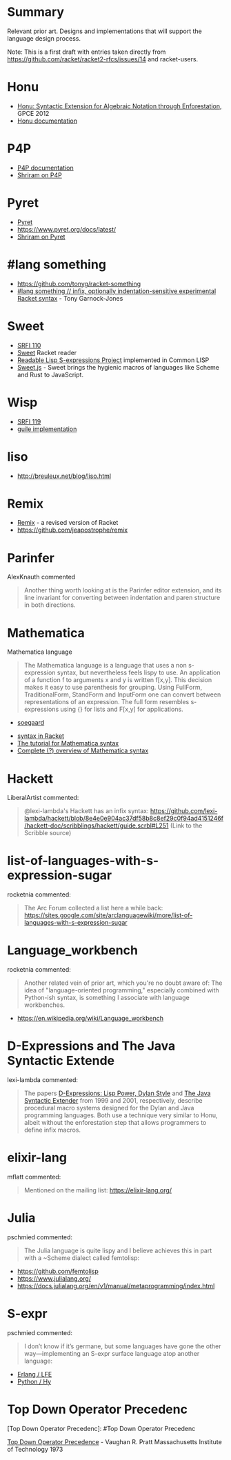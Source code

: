 # Summary
[summary]: #summary

Relevant prior art. Designs and implementations that will support the language design process.

Note: This is a first draft with entries taken directly from https://github.com/racket/racket2-rfcs/issues/14 and racket-users.

# Honu
[Honu]: #Honu

* [Honu: Syntactic Extension for Algebraic Notation  through Enforestation](https://www.cs.utah.edu/plt/publications/gpce12-rf.pdf), GPCE 2012
* [Honu documentation](https://docs.racket-lang.org/honu/)

# P4P
[P4P]: #P4P

* [P4P documentation](http://shriram.github.io/p4p/)
* [Shriram on P4P](https://groups.google.com/d/msg/racket-users/ewWuCvbe93k/T_NMS76xAwAJ)

# Pyret
[Pyret]: #Pyret

* [Pyret](https://www.pyret.org)
* <https://www.pyret.org/docs/latest/>
* [Shriram on Pyret](https://groups.google.com/d/msg/racket-users/ewWuCvbe93k/T_NMS76xAwAJ)


# #lang something
[something]: #something
* <https://github.com/tonyg/racket-something>
* [#lang something // infix, optionally indentation-sensitive experimental Racket syntax](https://groups.google.com/d/msg/racket-users/0WyNzafwPCA/jdn4ZqrLCQAJ) - Tony Garnock-Jones 

# Sweet
[Sweet]: #Sweet

* [SRFI 110](https://srfi.schemers.org/srfi-110/srfi-110.html)
* [Sweet](https://docs.racket-lang.org/sweet/) Racket reader
* [Readable Lisp S-expressions Project](https://readable.sourceforge.io/) implemented in Common LISP
* [Sweet.js](https://www.sweetjs.org) - Sweet brings the hygienic macros of languages like Scheme and Rust to JavaScript. 

# Wisp
[Wisp]: #Wisp

* [SRFI 119](https://srfi.schemers.org/srfi-119/srfi-119.html)
* [guile implementation](https://www.draketo.de/english/wisp)

# liso
[liso]: #liso

* <http://breuleux.net/blog/liso.html>

# Remix
[Remix]: #Remix

* [Remix](https://docs.racket-lang.org/remix/) - a revised version of Racket
* <https://github.com/jeapostrophe/remix>

# Parinfer
[Parinfer]: #Parinfer

AlexKnauth commented 
> Another thing worth looking at is the Parinfer editor extension, and its line invariant for converting between indentation and paren structure in both directions.

# Mathematica
[Mathematica]: #Mathematica

Mathematica language

> The Mathematica language is a language that uses a non s-expression syntax, but nevertheless feels lispy to use. An application of a function f to arguments x and y is written f[x,y]. This decision makes it easy to use parenthesis for grouping. Using FullForm, TraditionalForm, StandForm and InputForm one can convert between representations of an expression. The full form resembles s-expressions using {} for lists and F[x,y] for applications.
- [soegaard](/soegaard)

* [syntax in Racket](https://docs.racket-lang.org/infix-manual/index.html)
* [The tutorial for Mathematica syntax](https://reference.wolfram.com/language/tutorial/TheSyntaxOfTheWolframLanguage.html)
* [Complete (?) overview of Mathematica syntax](https://reference.wolfram.com/language/guide/Syntax.html)

# Hackett
[Hackett]: #Hackett

LiberalArtist commented:
> @lexi-lambda's Hackett has an infix syntax: <https://github.com/lexi-lambda/hackett/blob/8e4e0e904ac37df58b8c8ef29c0f94ad4151246f/hackett-doc/scribblings/hackett/guide.scrbl#L251> (Link to the Scribble source)

# list-of-languages-with-s-expression-sugar
[list-of-languages-with-s-expression-sugar]: #list-of-languages-with-s-expression-sugar

rocketnia commented:
> The Arc Forum collected a list here a while back: <https://sites.google.com/site/arclanguagewiki/more/list-of-languages-with-s-expression-sugar>

# Language_workbench
[Language_workbench]: #Language_workbench

rocketnia commented:
> Another related vein of prior art, which you're no doubt aware of: The idea of "language-oriented programming," especially combined with Python-ish syntax, is something I associate with language workbenches.

* <https://en.wikipedia.org/wiki/Language_workbench>

# D-Expressions and The Java Syntactic Extende
[D-Expressions]: #D-Expressions

lexi-lambda commented:
> The papers [D-Expressions: Lisp Power, Dylan Style](https://people.csail.mit.edu/jrb/Projects/dexprs.pdf) and [The Java Syntactic Extender](https://people.eecs.berkeley.edu/~jrb/Projects/oopsla-jse.pdf) from 1999 and 2001, respectively, describe procedural macro systems designed for the Dylan and Java programming languages. Both use a technique very similar to Honu, albeit without the enforestation step that allows programmers to define infix macros.
 
# elixir-lang
[elixir-lang]: #elixir-lang

mflatt commented:
> Mentioned on the mailing list: <https://elixir-lang.org/>
 
# Julia
[Julia]: #Julia

pschmied commented:
> The Julia language is quite lispy and I believe achieves this in part with a ~Scheme dialect called femtolisp:

* <https://github.com/femtolisp>
* <https://www.julialang.org/>
* <https://docs.julialang.org/en/v1/manual/metaprogramming/index.html>

# S-expr
[S-expr]: #S-expr

pschmied commented:
> I don’t know if it’s germane, but some languages have gone the other way—implementing an S-expr surface language atop another language:
* [Erlang / LFE](http://lfe.io/)
* [Python / Hy](http://docs.hylang.org/en/stable/)

# Top Down Operator Precedenc
[Top Down Operator Precedenc]: #Top Down Operator Precedenc

[Top Down Operator Precedence](http://tdop.github.io) -  Vaughan R. Pratt  Massachusetts Institute of Technology 1973




